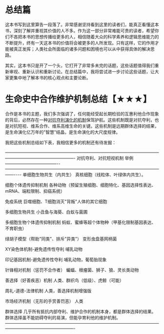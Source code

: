 # 总结篇

这本书写到这里算告一段落了。非常感谢坚持看到这里的读者们，能真正看懂这本书，深刻了解并重视其价值的人不多。作为这一部分非常难能可贵的读者，希望你们不吝把本书的思想传播给更多的人，相信随着大众的科学素养和逻辑思维能力的不断提升，终有一天这本书的价值将会被更多的人所发现。只有这样，它的作用才能被真正发挥；人类社会所面临的诸多问题和困境也可以从中获得具体的解决思路。

其实，这本书只是开了一个头，它打开了非常多未完的话题，这些话题值得我们重新审视、重新认识和重新讨论。在总结篇中，我将尝试进一步讨论这些话题，让大家更集中地了解本书的核心观点和主要论断。

# 生命史中合作维护机制总结【★★★】

合作是本书的主题，我们多次强调了，任何能经受起长期检验的互惠利他合作现象的背后，必然存在一种[对抗夺利演化的机制]()保驾护航。这些机制既是对抗夺利，也是对抗短视、维系合作、维系高维生命的关键。这些机制是远期群体选择的结果，是生命演化亿万年的"智慧"结晶，是生命演化的大尺度规律。

我把这些机制总结如下表，我相信更多的机制还有待发掘：

  ————————————————————————————————————————————————————-
  对抗夺利、对抗短视机制                 举例
  ————————————-- ——————————————————————————————————————----
  单细胞生物共生（内共生）               真核细胞（线粒体、叶绿体内共生）。

  细胞个体遗传抑制机制                   各种动物（预留生殖细胞、细胞特化、基因选择性表达、mRNA、端粒限制、抑癌系统）

  免疫系统                               巨噬细胞、T细胞消灭"背叛"人体的其它细胞

  多细胞生物共生                         小丑鱼与海葵、白蚁与菌圃

  多细胞生物个体遗传抑制机制             蚂蚁、蜜蜂等超个体物种（甲基化限制基因表达、不育职虫）

  绿胡子模型（帮助"同类"、排斥"异类"）   变形虫盘基网柄菌

  XY染色体机制-避免遗传性夺利            哺乳动物

  印记基因机制-避免遗传性夺利            哺乳动物，葡萄胎现象

  针锋相对机制（惩罚不合作者）           蝙蝠、根瘤菌、狮子、狼、灵长类动物

  善选择（好善疾恶）机制                 人类、群织鸟（低级）、虎鲸（可能）

  周礼-道德-法律机制                     人类，善选择机制增强版

  市场经济机制（无形的手赏善罚恶）       人类

  群体选择                               几乎所有抵抗内部夺利、维护合作的机制本身，都是群体选择的结果。群体选择虽不能妨碍夺利的易演，但能孕育利他的维护机制。
  ————————————————————————————————————————————————————-

